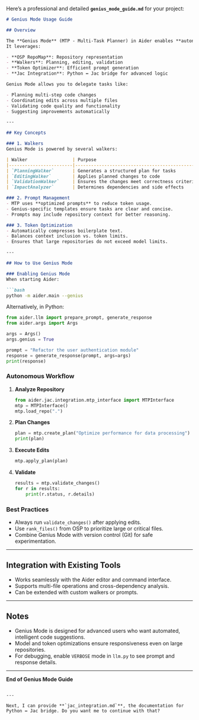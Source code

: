 Here’s a professional and detailed **`genius_mode_guide.md`** for your project:

````markdown
# Genius Mode Usage Guide

## Overview

The **Genius Mode** (MTP - Multi-Task Planner) in Aider enables **autonomous, intelligent code analysis and editing**.  
It leverages:

- **OSP RepoMap**: Repository representation
- **Walkers**: Planning, editing, validation
- **Token Optimizer**: Efficient prompt generation
- **Jac Integration**: Python ↔ Jac bridge for advanced logic

Genius Mode allows you to delegate tasks like:

- Planning multi-step code changes
- Coordinating edits across multiple files
- Validating code quality and functionality
- Suggesting improvements automatically

---

## Key Concepts

### 1. Walkers
Genius Mode is powered by several walkers:

| Walker                 | Purpose                                               |
|------------------------|-------------------------------------------------------|
| `PlanningWalker`       | Generates a structured plan for tasks                |
| `EditingWalker`        | Applies planned changes to code                       |
| `ValidationWalker`     | Ensures the changes meet correctness criteria        |
| `ImpactAnalyzer`       | Determines dependencies and side effects             |

### 2. Prompt Management
- MTP uses **optimized prompts** to reduce token usage.
- Genius-specific templates ensure tasks are clear and concise.
- Prompts may include repository context for better reasoning.

### 3. Token Optimization
- Automatically compresses boilerplate text.
- Balances context inclusion vs. token limits.
- Ensures that large repositories do not exceed model limits.

---

## How to Use Genius Mode

### Enabling Genius Mode
When starting Aider:

```bash
python -m aider.main --genius
````

Alternatively, in Python:

```python
from aider.llm import prepare_prompt, generate_response
from aider.args import Args

args = Args()
args.genius = True

prompt = "Refactor the user authentication module"
response = generate_response(prompt, args=args)
print(response)
```

### Autonomous Workflow

1. **Analyze Repository**

   ```python
   from aider.jac.integration.mtp_interface import MTPInterface
   mtp = MTPInterface()
   mtp.load_repo(".")
   ```

2. **Plan Changes**

   ```python
   plan = mtp.create_plan("Optimize performance for data processing")
   print(plan)
   ```

3. **Execute Edits**

   ```python
   mtp.apply_plan(plan)
   ```

4. **Validate**

   ```python
   results = mtp.validate_changes()
   for r in results:
       print(r.status, r.details)
   ```

### Best Practices

* Always run `validate_changes()` after applying edits.
* Use `rank_files()` from OSP to prioritize large or critical files.
* Combine Genius Mode with version control (Git) for safe experimentation.

---

## Integration with Existing Tools

* Works seamlessly with the Aider editor and command interface.
* Supports multi-file operations and cross-dependency analysis.
* Can be extended with custom walkers or prompts.

---

## Notes

* Genius Mode is designed for advanced users who want automated, intelligent code suggestions.
* Model and token optimizations ensure responsiveness even on large repositories.
* For debugging, enable `VERBOSE` mode in `llm.py` to see prompt and response details.

---

**End of Genius Mode Guide**

```

---

Next, I can provide **`jac_integration.md`**, the documentation for Python ↔ Jac bridge. Do you want me to continue with that?
```
